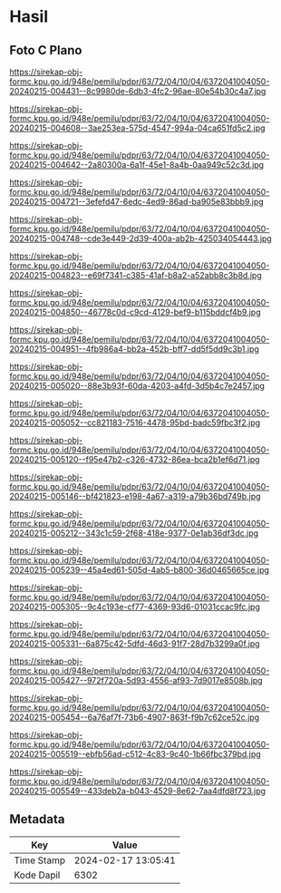 # Hasil

## Foto C Plano

https://sirekap-obj-formc.kpu.go.id/948e/pemilu/pdpr/63/72/04/10/04/6372041004050-20240215-004431--8c9980de-6db3-4fc2-96ae-80e54b30c4a7.jpg

https://sirekap-obj-formc.kpu.go.id/948e/pemilu/pdpr/63/72/04/10/04/6372041004050-20240215-004608--3ae253ea-575d-4547-994a-04ca651fd5c2.jpg

https://sirekap-obj-formc.kpu.go.id/948e/pemilu/pdpr/63/72/04/10/04/6372041004050-20240215-004642--2a80300a-6a1f-45e1-8a4b-0aa949c52c3d.jpg

https://sirekap-obj-formc.kpu.go.id/948e/pemilu/pdpr/63/72/04/10/04/6372041004050-20240215-004721--3efefd47-6edc-4ed9-86ad-ba905e83bbb9.jpg

https://sirekap-obj-formc.kpu.go.id/948e/pemilu/pdpr/63/72/04/10/04/6372041004050-20240215-004748--cde3e449-2d39-400a-ab2b-425034054443.jpg

https://sirekap-obj-formc.kpu.go.id/948e/pemilu/pdpr/63/72/04/10/04/6372041004050-20240215-004823--e69f7341-c385-41af-b8a2-a52abb8c3b8d.jpg

https://sirekap-obj-formc.kpu.go.id/948e/pemilu/pdpr/63/72/04/10/04/6372041004050-20240215-004850--46778c0d-c9cd-4129-bef9-b115bddcf4b9.jpg

https://sirekap-obj-formc.kpu.go.id/948e/pemilu/pdpr/63/72/04/10/04/6372041004050-20240215-004951--4fb986a4-bb2a-452b-bff7-dd5f5dd9c3b1.jpg

https://sirekap-obj-formc.kpu.go.id/948e/pemilu/pdpr/63/72/04/10/04/6372041004050-20240215-005020--88e3b93f-60da-4203-a4fd-3d5b4c7e2457.jpg

https://sirekap-obj-formc.kpu.go.id/948e/pemilu/pdpr/63/72/04/10/04/6372041004050-20240215-005052--cc821183-7516-4478-95bd-badc59fbc3f2.jpg

https://sirekap-obj-formc.kpu.go.id/948e/pemilu/pdpr/63/72/04/10/04/6372041004050-20240215-005120--f95e47b2-c326-4732-86ea-bca2b1ef6d71.jpg

https://sirekap-obj-formc.kpu.go.id/948e/pemilu/pdpr/63/72/04/10/04/6372041004050-20240215-005146--bf421823-e198-4a67-a319-a79b36bd749b.jpg

https://sirekap-obj-formc.kpu.go.id/948e/pemilu/pdpr/63/72/04/10/04/6372041004050-20240215-005212--343c1c59-2f68-418e-9377-0e1ab36df3dc.jpg

https://sirekap-obj-formc.kpu.go.id/948e/pemilu/pdpr/63/72/04/10/04/6372041004050-20240215-005239--45a4ed61-505d-4ab5-b800-36d0465665ce.jpg

https://sirekap-obj-formc.kpu.go.id/948e/pemilu/pdpr/63/72/04/10/04/6372041004050-20240215-005305--9c4c193e-cf77-4369-93d6-01031ccac9fc.jpg

https://sirekap-obj-formc.kpu.go.id/948e/pemilu/pdpr/63/72/04/10/04/6372041004050-20240215-005331--6a875c42-5dfd-46d3-91f7-28d7b3299a0f.jpg

https://sirekap-obj-formc.kpu.go.id/948e/pemilu/pdpr/63/72/04/10/04/6372041004050-20240215-005427--972f720a-5d93-4556-af93-7d9017e8508b.jpg

https://sirekap-obj-formc.kpu.go.id/948e/pemilu/pdpr/63/72/04/10/04/6372041004050-20240215-005454--6a76af7f-73b6-4907-863f-f9b7c62ce52c.jpg

https://sirekap-obj-formc.kpu.go.id/948e/pemilu/pdpr/63/72/04/10/04/6372041004050-20240215-005519--ebfb56ad-c512-4c83-9c40-1b66fbc379bd.jpg

https://sirekap-obj-formc.kpu.go.id/948e/pemilu/pdpr/63/72/04/10/04/6372041004050-20240215-005549--433deb2a-b043-4529-8e62-7aa4dfd8f723.jpg


## Metadata

| Key        | Value               |
| ---------- | ------------------- |
| Time Stamp | 2024-02-17 13:05:41 |
| Kode Dapil | 6302                |



